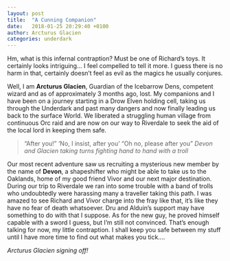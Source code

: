 ```yaml
---
layout: post
title:  "A Cunning Companion"
date:   2018-01-25 20:29:40 +0100
author: Arcturus Glacien
categories: underdark
---
```

Hm, what is this infernal contraption? Must be one of Richard’s toys. It certainly looks intriguing… I feel compelled to tell it more. I guess there is no harm in that, certainly doesn’t feel as evil as the magics he usually conjures. 

Well, I am **Arcturus Glacien**, Guardian of the Icebarrow Dens, competent wizard and as of approximately 3 months ago, lost. My companions and I have been on a journey starting in a Drow Elven holding cell, taking us through the Underdark and past many dangers and now finally leading us back to the surface World. We liberated a struggling human village from continuous Orc raid and are now on our way to Riverdale to seek the aid of the local lord in keeping them safe.

> “After you!” ‘No, I insist, after you’ “Oh no, please after you”
> <cite>Devon and Glacien taking turns fighting hand to hand with a troll</cite>

Our most recent adventure saw us recruiting a mysterious new member by the name of **Devon**, a shapeshifter who might be able to take us to the Oaklands, home of my good friend Vivor and our next major destination.  During our trip to Riverdale we ran into some trouble with a band of trolls who undoubtedly were harassing many a traveller taking this path. I was amazed to see Richard and Vivor charge into the fray like that, it’s like they have no fear of death whatsoever. Dru and Alduin’s support may have something to do with that I suppose. As for the new guy, he proved himself capable with a sword I guess, but I’m still not convinced. That’s enough talking for now, my little contraption. I shall keep you safe between my stuff until I have more time to find out what makes you tick....

_Arcturus Glacien signing off!_ 
